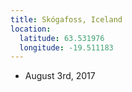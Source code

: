 ```yaml
---
title: Skógafoss, Iceland
location:
  latitude: 63.531976
  longitude: -19.511183
---
```


+ August 3rd, 2017
